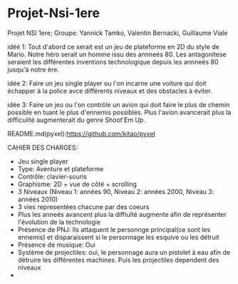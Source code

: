 # Projet-Nsi-1ere
Projet NSI 1ere; Groupe: Yannick Tamko, Valentin Bernacki, Guillaume Viale

idéé 1:  Tout d'abord ce serait est un jeu de plateforme en 2D du style de Mario. Notre héro serait un homme issu des annneés 80. Les antagonitese seraient les différentes inventions technologique depuis les annneés 80 jusqu'à notre ère.

idée 2:   Faire un jeu single player ou l'on incarne une voiture qui doit échapper à la police avce différents niveaux et des obstacles à éviter.

idée 3:   Faire un jeu ou l'on contrôle un avion qui doit faire le plus de chemin possible en tuant le plus d'ennemis possibles. Plus l'avion avancerait plus la difficuilté augmenterait du genre Shoot'Em Up. 

README.md(pyxel):https://github.com/kitao/pyxel

CAHIER DES CHARGES:

- Jeu single player
- Type: Aventure et plateforme
- Contrôle: clavier-souris
- Graphisme: 2D + vue de côté + scrolling
- 3 Niveaux (Niveau 1: années 90, Niveau 2: années 2000, Niveau 3: années 2010)
- 3 vies representées chacune par des coeurs
- Plus les anneés avancent plus la diffiulté augmente afin de représenter l'évolution de la technologie
- Présence de PNJ: Ils attaquent le personnge principal(ce sont les ennemis) et disparaissent si le personnage les esquive ou les détruit
- Présence de musique: Oui
- Système de projectiles: oui, le personnage aura un pistolet à eau afin de détruire les différentes machines. Puis les projectiles dependent des niveaux
-  
